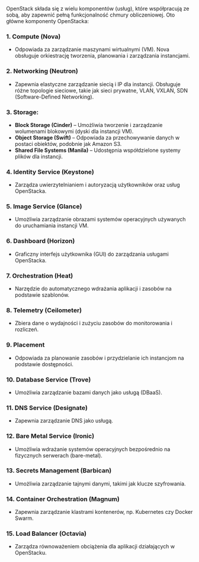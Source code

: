 OpenStack składa się z wielu komponentów (usług), które współpracują ze sobą, aby zapewnić pełną funkcjonalność chmury obliczeniowej. Oto główne komponenty OpenStacka:

### 1. **Compute (Nova)**

- Odpowiada za zarządzanie maszynami wirtualnymi (VM). Nova obsługuje orkiestrację tworzenia, planowania i zarządzania instancjami.

### 2. **Networking (Neutron)**

- Zapewnia elastyczne zarządzanie siecią i IP dla instancji. Obsługuje różne topologie sieciowe, takie jak sieci prywatne, VLAN, VXLAN, SDN (Software-Defined Networking).

### 3. **Storage:**

- **Block Storage (Cinder)** – Umożliwia tworzenie i zarządzanie wolumenami blokowymi (dyski dla instancji VM).
- **Object Storage (Swift)** – Odpowiada za przechowywanie danych w postaci obiektów, podobnie jak Amazon S3.
- **Shared File Systems (Manila)** – Udostępnia współdzielone systemy plików dla instancji.

### 4. **Identity Service (Keystone)**

- Zarządza uwierzytelnianiem i autoryzacją użytkowników oraz usług OpenStacka.

### 5. **Image Service (Glance)**

- Umożliwia zarządzanie obrazami systemów operacyjnych używanych do uruchamiania instancji VM.

### 6. **Dashboard (Horizon)**

- Graficzny interfejs użytkownika (GUI) do zarządzania usługami OpenStacka.

### 7. **Orchestration (Heat)**

- Narzędzie do automatycznego wdrażania aplikacji i zasobów na podstawie szablonów.

### 8. **Telemetry (Ceilometer)**

- Zbiera dane o wydajności i zużyciu zasobów do monitorowania i rozliczeń.

### 9. **Placement**

- Odpowiada za planowanie zasobów i przydzielanie ich instancjom na podstawie dostępności.

### 10. **Database Service (Trove)**

- Umożliwia zarządzanie bazami danych jako usługą (DBaaS).

### 11. **DNS Service (Designate)**

- Zapewnia zarządzanie DNS jako usługą.

### 12. **Bare Metal Service (Ironic)**

- Umożliwia wdrażanie systemów operacyjnych bezpośrednio na fizycznych serwerach (bare-metal).

### 13. **Secrets Management (Barbican)**

- Umożliwia zarządzanie tajnymi danymi, takimi jak klucze szyfrowania.

### 14. **Container Orchestration (Magnum)**

- Zapewnia zarządzanie klastrami kontenerów, np. Kubernetes czy Docker Swarm.

### 15. **Load Balancer (Octavia)**

- Zarządza równoważeniem obciążenia dla aplikacji działających w OpenStacku.